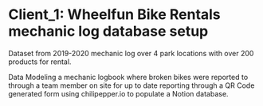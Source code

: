 # Client_1: Wheelfun Bike Rentals mechanic log database setup
Dataset from 2019-2020 mechanic log over 4 park locations with over 200 products for rental. 

Data Modeling a mechanic logbook where broken bikes were reported to through a team member on site for up to date reporting through a QR Code generated form using chilipepper.io to populate a Notion database. 
